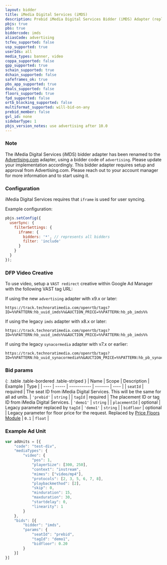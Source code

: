 ```yaml
---
layout: bidder
title: iMedia Digital Services (iMDS)
description: Prebid iMedia Digital Services Bidder (iMDS) Adapter (replaced by "Advertising.com")
pbjs: true
pbs: true
biddercode: imds
aliasCode: advertising
tcfeu_supported: false
usp_supported: true
userIds: all
media_types: banner, video
coppa_supported: false
gpp_supported: true
schain_supported: true
dchain_supported: false
safeframes_ok: true
pbs_app_supported: true
deals_supported: false
floors_supported: true
fpd_supported: false
ortb_blocking_supported: false
multiformat_supported: will-bid-on-any
prebid_member: false
gvl_id: none
sidebarType: 1
pbjs_version_notes: use advertising after 10.0
---
```


### Note

The iMedia Digital Services (iMDS) bidder adapter has been renamed to the [Advertising.com](/dev-docs/bidders/advertising.html) adapter, using a bidder code of `advertising`. Please update your implementation accordingly. This bidder adapter requires setup and approval from Advertising.com. Please reach out to your account manager for more information and to start using it.

### Configuration

iMedia Digital Services requires that `iframe` is used for user syncing.

Example configuration:

```javascript
pbjs.setConfig({
  userSync: {
    filterSettings: {
      iframe: {
        bidders: '*', // represents all bidders
        filter: 'include'
      }
    }
  }
});
```

### DFP Video Creative
To use video, setup a `VAST redirect` creative within Google Ad Manager with the following VAST tag URL:

If using the new `advertising` adapter with x9.x or later:

```text
https://track.technoratimedia.com/openrtb/tags?ID=%%PATTERN:hb_uuid_imds%%&AUCTION_PRICE=%%PATTERN:hb_pb_imds%%
```

If using the legacy `imds` adapter with x8.x or later:

```text
https://track.technoratimedia.com/openrtb/tags?ID=%%PATTERN:hb_uuid_imds%%&AUCTION_PRICE=%%PATTERN:hb_pb_imds%%
```

If using the legacy `synacormedia` adapter with v7.x or earlier:

```text
https://track.technoratimedia.com/openrtb/tags?ID=%%PATTERN:hb_uuid_synacormedia%%&AUCTION_PRICE=%%PATTERN:hb_pb_synacormedia%%
```

### Bid params

{: .table .table-bordered .table-striped }
| Name | Scope | Description | Example | Type |
| ---- | ----- | ----------- | ------- | ---- |
| `seatId` | required | The seat ID from iMedia Digital Services. This will be the same for all ad units. | `'prebid'` | `string` |
| `tagId` | required | The placement ID or tag ID from iMedia Digital Services. | `'demo1'` | `string` |
| `placementId` | optional | Legacy parameter replaced by `tagId` | `'demo1'` | `string` |
| `bidfloor` | optional | Legacy parameter for floor price for the request. Replaced by [Price Floors Module](/dev-docs/modules/floors.html) | `0.1` | `float` |

### Example Ad Unit

```javascript
var adUnits = [{
    "code": "test-div",
    "mediaTypes": {
        "video": {
            "pos": 1,
            "playerSize": [300, 250],
            "context": "instream",
            "mimes": ["video/mp4"],
            "protocols": [2, 3, 5, 6, 7, 8],
            "playbackmethod": [2],
            "skip": 0,
            "minduration": 15,
            "maxduration": 30,
            "startdelay": 0,
            "linearity": 1
        }
    },
    "bids": [{
        "bidder": "imds",
        "params": {
            "seatId": "prebid",
            "tagId": "demo1",
            "bidfloor": 0.20
        }
    }]
}]
```
